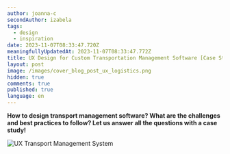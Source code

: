 ```yaml
---
author: joanna-c
secondAuthor: izabela
tags:
  - design
  - inspiration
date: 2023-11-07T08:33:47.720Z
meaningfullyUpdatedAt: 2023-11-07T08:33:47.772Z
title: UX Design for Custom Transportation Management Software [Case Study]
layout: post
image: /images/cover_blog_post_ux_logistics.png
hidden: true
comments: true
published: true
language: en
---
```

**How to design transport management software? What are the challenges and best practices to follow? Let us answer all the questions with a case study!**

<div class="image"><img src="/images/cover_blog_post_ux_logistics.png" alt="UX Transport Management System" title="undefined"  /> </div>